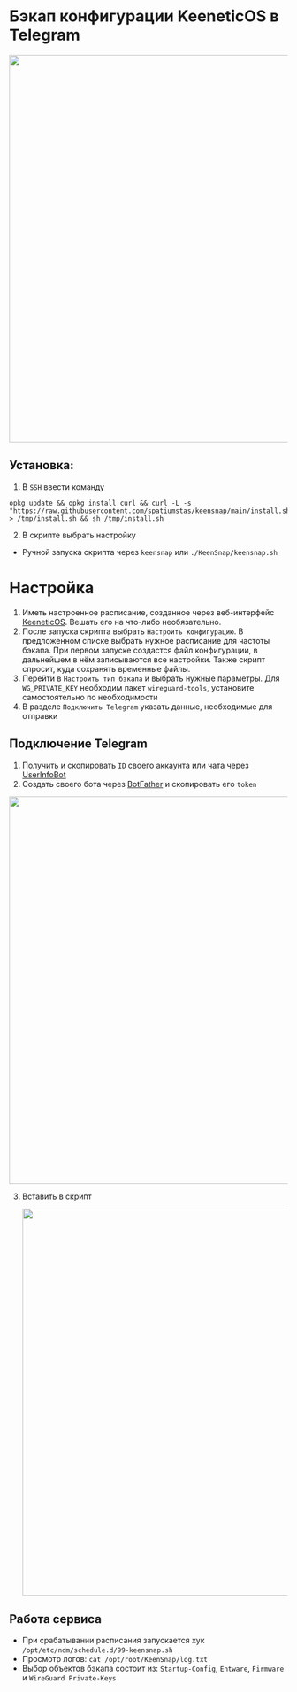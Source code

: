 # Бэкап конфигурации KeeneticOS в Telegram
<img src="https://github.com/user-attachments/assets/789cf6e7-848f-44dc-804c-38f84e65c5d5" alt="" width="700">

## Установка:

1. В `SSH` ввести команду
```shell
opkg update && opkg install curl && curl -L -s "https://raw.githubusercontent.com/spatiumstas/keensnap/main/install.sh" > /tmp/install.sh && sh /tmp/install.sh
```

2. В скрипте выбрать настройку

- Ручной запуска скрипта через `keensnap` или `./KeenSnap/keensnap.sh `

# Настройка
1. Иметь настроенное расписание, созданное через веб-интерфейс [KeeneticOS](https://docs.keenetic.com/eaeu/giga/kn-1010/ru/22348-disabling-all-leds-on-schedule.html). Вешать его на что-либо необязательно.
2. После запуска скрипта выбрать `Настроить конфигурацию`. В предложенном списке выбрать нужное расписание для частоты бэкапа. При первом запуске создастся файл конфигурации, в дальнейшем в нём записываются все настройки. Также скрипт спросит, куда сохранять временные файлы.
3. Перейти в `Настроить тип бэкапа` и выбрать нужные параметры. Для `WG_PRIVATE_KEY` необходим пакет `wireguard-tools`, установите самостоятельно по необходимости 
4. В разделе `Подключить Telegram` указать данные, необходимые для отправки

## Подключение Telegram

1. Получить и скопировать `ID` своего аккаунта или чата через [UserInfoBot](https://t.me/userinfobot)
2. Создать своего бота через [BotFather](https://t.me/BotFather) и скопировать  его `token`

<img src="https://github.com/user-attachments/assets/ca5c31af-b29c-4d5a-b2d9-75ff64ba2c34" alt="" width="700">

3. Вставить в скрипт

   <img src="https://github.com/user-attachments/assets/88d6582b-1057-41f1-98ca-d5180586a787" alt="" width="700">

## Работа сервиса
- При срабатывании расписания запускается хук `/opt/etc/ndm/schedule.d/99-keensnap.sh`
- Просмотр логов: `cat /opt/root/KeenSnap/log.txt`
- Выбор объектов бэкапа состоит из: `Startup-Config`, `Entware`, `Firmware` и `WireGuard Private-Keys`
